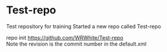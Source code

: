 # Test-repo
Test repository for training
Started a new repo called Test-repo  

repo init https://github.com/WRWhite/Test-repo  
Note the revision is the commit number in the default.xml  
